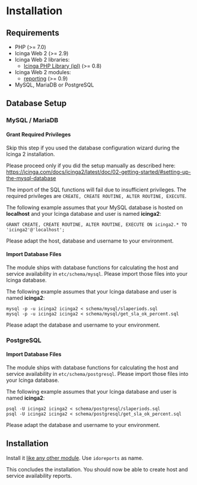 # Installation

## Requirements

* PHP (>= 7.0)
* Icinga Web 2 (>= 2.9)
* Icinga Web 2 libraries:
  * [Icinga PHP Library (ipl)](https://github.com/Icinga/icinga-php-library) (>= 0.8)
* Icinga Web 2 modules:
  * [reporting](https://github.com/Icinga/icingaweb2-module-reporting) (>= 0.9)
* MySQL, MariaDB or PostgreSQL

## Database Setup

### MySQL / MariaDB

#### Grant Required Privileges

Skip this step if you used the database configuration wizard during the Icinga 2 installation.

Please proceed only if you did the setup manually as described here: 
https://icinga.com/docs/icinga2/latest/doc/02-getting-started/#setting-up-the-mysql-database

The import of the SQL functions will fail due to insufficient privileges.
The required privileges are `CREATE, CREATE ROUTINE, ALTER ROUTINE, EXECUTE`. 

The following example assumes that your MySQL database is hosted on **localhost**
and your Icinga database and user is named **icinga2**:

```
GRANT CREATE, CREATE ROUTINE, ALTER ROUTINE, EXECUTE ON icinga2.* TO 'icinga2'@'localhost';
```

Please adapt the host, database and username to your environment.

#### Import Database Files

The module ships with database functions for calculating the host and service availability in `etc/schema/mysql`.
Please import those files into your Icinga database.

The following example assumes that your Icinga database and user is named **icinga2**:

```
mysql -p -u icinga2 icinga2 < schema/mysql/slaperiods.sql
mysql -p -u icinga2 icinga2 < schema/mysql/get_sla_ok_percent.sql
```

Please adapt the database and username to your environment.

### PostgreSQL

#### Import Database Files

The module ships with database functions for calculating the host and service availability in `etc/schema/postgresql`.
Please import those files into your Icinga database.

The following example assumes that your Icinga database and user is named **icinga2**:

```
psql -U icinga2 icinga2 < schema/postgresql/slaperiods.sql
psql -U icinga2 icinga2 < schema/postgresql/get_sla_ok_percent.sql
```

Please adapt the database and username to your environment.

## Installation

Install it [like any other module](https://icinga.com/docs/icinga-web-2/latest/doc/08-Modules/#installation).
Use `idoreports` as name.

This concludes the installation. You should now be able to create host and service availability reports.
